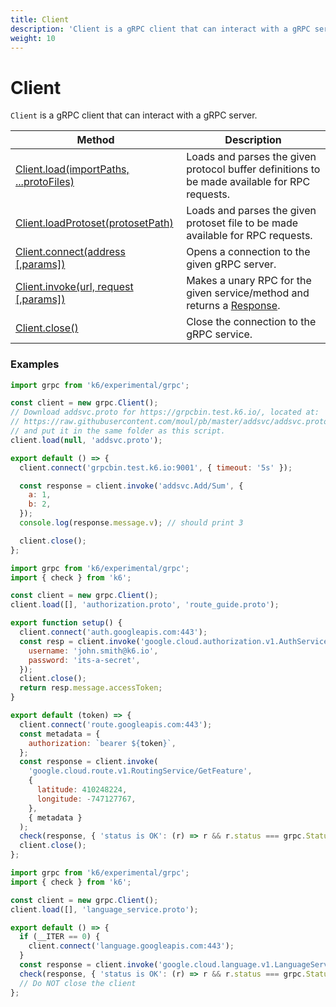 ```yaml
---
title: Client
description: 'Client is a gRPC client that can interact with a gRPC server.'
weight: 10
---
```


# Client

`Client` is a gRPC client that can interact with a gRPC server.

| Method                                                                                                                                       | Description                                                                                                                                                     |
| -------------------------------------------------------------------------------------------------------------------------------------------- | --------------------------------------------------------------------------------------------------------------------------------------------------------------- |
| [Client.load(importPaths, ...protoFiles)](https://grafana.com/docs/k6/<K6_VERSION>/javascript-api/k6-experimental/grpc/client/client-load)   | Loads and parses the given protocol buffer definitions to be made available for RPC requests.                                                                   |
| [Client.loadProtoset(protosetPath)](https://grafana.com/docs/k6/<K6_VERSION>/javascript-api/k6-experimental/grpc/client/client-loadprotoset) | Loads and parses the given protoset file to be made available for RPC requests.                                                                                 |
| [Client.connect(address [,params])](https://grafana.com/docs/k6/<K6_VERSION>/javascript-api/k6-experimental/grpc/client/client-connect)      | Opens a connection to the given gRPC server.                                                                                                                    |
| [Client.invoke(url, request [,params])](https://grafana.com/docs/k6/<K6_VERSION>/javascript-api/k6-experimental/grpc/client/client-invoke)   | Makes a unary RPC for the given service/method and returns a [Response](https://grafana.com/docs/k6/<K6_VERSION>/javascript-api/k6-experimental/grpc/response). |
| [Client.close()](https://grafana.com/docs/k6/<K6_VERSION>/javascript-api/k6-experimental/grpc/client/client-close)                           | Close the connection to the gRPC service.                                                                                                                       |

### Examples

<div class="code-group" data-props='{"labels": ["Simple example"], "lineNumbers": [true]}'>

```javascript
import grpc from 'k6/experimental/grpc';

const client = new grpc.Client();
// Download addsvc.proto for https://grpcbin.test.k6.io/, located at:
// https://raw.githubusercontent.com/moul/pb/master/addsvc/addsvc.proto
// and put it in the same folder as this script.
client.load(null, 'addsvc.proto');

export default () => {
  client.connect('grpcbin.test.k6.io:9001', { timeout: '5s' });

  const response = client.invoke('addsvc.Add/Sum', {
    a: 1,
    b: 2,
  });
  console.log(response.message.v); // should print 3

  client.close();
};
```

</div>

<div class="code-group" data-props='{"labels": ["Authorization"], "lineNumbers": [true]}'>

```javascript
import grpc from 'k6/experimental/grpc';
import { check } from 'k6';

const client = new grpc.Client();
client.load([], 'authorization.proto', 'route_guide.proto');

export function setup() {
  client.connect('auth.googleapis.com:443');
  const resp = client.invoke('google.cloud.authorization.v1.AuthService/GetAccessToken', {
    username: 'john.smith@k6.io',
    password: 'its-a-secret',
  });
  client.close();
  return resp.message.accessToken;
}

export default (token) => {
  client.connect('route.googleapis.com:443');
  const metadata = {
    authorization: `bearer ${token}`,
  };
  const response = client.invoke(
    'google.cloud.route.v1.RoutingService/GetFeature',
    {
      latitude: 410248224,
      longitude: -747127767,
    },
    { metadata }
  );
  check(response, { 'status is OK': (r) => r && r.status === grpc.StatusOK });
  client.close();
};
```

</div>

<div class="code-group" data-props='{"labels": ["Single connection"], "lineNumbers": [true]}'>

```javascript
import grpc from 'k6/experimental/grpc';
import { check } from 'k6';

const client = new grpc.Client();
client.load([], 'language_service.proto');

export default () => {
  if (__ITER == 0) {
    client.connect('language.googleapis.com:443');
  }
  const response = client.invoke('google.cloud.language.v1.LanguageService/AnalyzeSentiment', {});
  check(response, { 'status is OK': (r) => r && r.status === grpc.StatusOK });
  // Do NOT close the client
};
```

</div>
